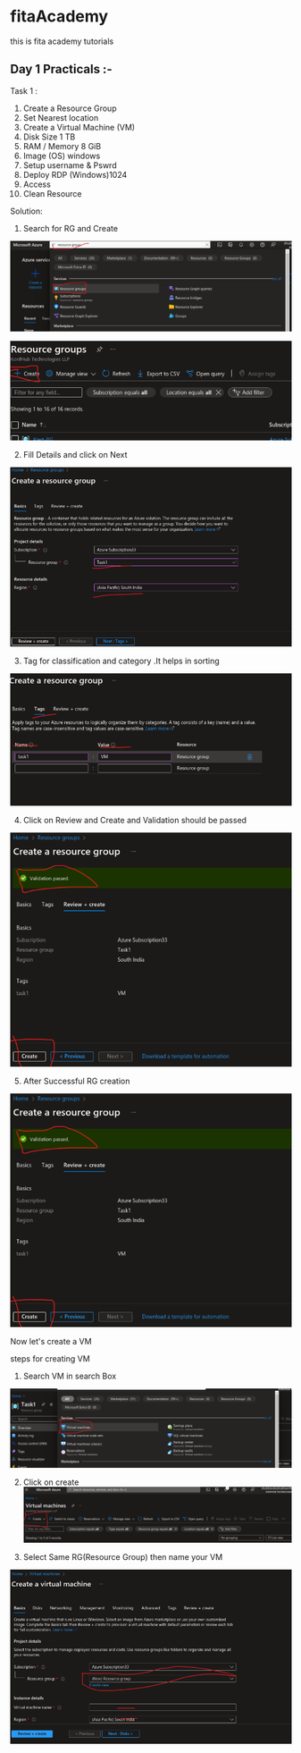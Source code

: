 # fitaAcademy
this is fita academy tutorials 

## Day 1 Practicals :-

Task 1 : 

1. Create a Resource Group 
2. Set Nearest location 
3. Create a Virtual Machine (VM)
4. Disk Size 1 TB 
5. RAM / Memory 8 GiB 
6. Image (OS) windows 
7. Setup username & Pswrd 
8. Deploy RDP (Windows)1024
9. Access
10. Clean Resource 



Solution: 

1. Search for RG and Create

![Alt text](image.png)

![Alt text](image-1.png)

2. Fill Details and click on Next 

![Alt text](image-2.png)

3. Tag for classification and category .It helps in sorting

![Alt text](image-3.png)

4. Click on Review and Create and Validation should be passed 

![Alt text](image-4.png)

5. After Successful RG creation 

![Alt text](image-5.png)

Now let's create a VM 

steps for creating VM 

1. Search VM in search Box 

![Alt text](image-6.png)

2. Click on create 
![Alt text](image-7.png)

2. Select Same RG(Resource Group)
then name your VM 

![Alt text](image-8.png)
